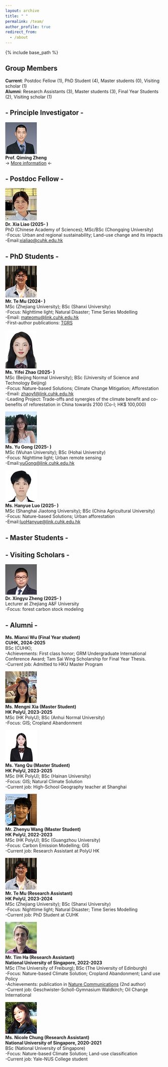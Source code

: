 ```yaml
---
layout: archive
title: " "
permalink: /team/
author_profile: true
redirect_from:
  - /about
---
```

 
{% include base_path %}

## Group Members
**Current**: Postdoc Fellow (1), PhD Student (4), Master students (0), Visiting scholar (1)   
**Alumni**: Research Assistants (3), Master students (3), Final Year Students (2), Visiting scholar (1)   

## - Principle Investigator - 
![](qiming3.png)  
**Prof. Qiming Zheng**  
-> [More information](https://qmzheng09work.github.io/cv/) <-

## - Postdoc Fellow -  
![](xialiao_2.png)  
**Dr. Xia Liao (2025- )**  
PhD (Chinese Academy of Sciences); MSc/BSc (Chongqing University)  
-Focus: Urban and regional sustainability; Land-use change and its impacts  
-Email:xialiao@cuhk.edu.hk  

## - PhD Students - 
![](MuTE.png)  
**Mr. Te Mu (2024- )**  
MSc (Zhejiang University); BSc (Shanxi University)  
-Focus: Nighttime light; Natural Disaster; Time Series Modelling    
-Email: mateomu@link.cuhk.edu.hk    
-First-author publications: [TGRS](https://ieeexplore.ieee.org/document/10781441)

![](yifei_2.png)  
**Ms. Yifei Zhao (2025- )**  
MSc (Beijing Normal University); BSc (University of Science and Technology Beijing)  
-Focus: Nature-based Solutions; Climate Change Mitigation; Afforestation    
-Email: zhaoyf@link.cuhk.edu.hk  
-Leading Project: Trade-offs and synergies of the climate benefit and co-benefits of reforestation in China towards 2100 (Co-I; HK$ 100,000)  

![](gongyu.png)   
**Ms. Yu Gong (2025- )**  
MSc (Wuhan University); BSc (Hohai University)  
-Focus: Nighttime light; Urban remote sensing  
-Email:yuGong@link.cuhk.edu.hk  

![](hanyue2.png)   
**Ms. Hanyue Luo (2025- )**  
MSc (Shanghai Jiaotong University); BSc (China Agricultural University)  
-Focus: Nature-based Solutions; Urban afforestation   
-Email:luoHanyue@link.cuhk.edu.hk  

## - Master Students - 

## - Visiting Scholars - 
![](xinyu.png)  
**Dr. Xingyu Zheng (2025- )**  
Lecturer at Zhejiang A&F University   
-Focus: forest carbon stock modeling

## - Alumni - 
**Ms. Mianxi Wu (Final Year student)**  
**CUHK, 2024-2025**   
BSc (CUHK);  
-Achievements:  First class honor; GRM Undergraduate International Conference Award; Tam Sai Wing Scholarship for Final Year Thesis.    
-Current job: Admitted to HKU Master Program    

![](mengni.png)  
**Ms. Mengni Xia (Master Student)**  
**HK PolyU, 2023-2025**  
MSc (HK PolyU); BSc (Anhui Normal University)  
-Focus: GIS; Cropland Abandonment  

![](quyang.png)  
**Ms. Yang Qu (Master Student)**  
**HK PolyU, 2023-2025**  
MSc (HK PolyU); BSc (Hainan University)  
-Focus: GIS; Natural Climate Solution  
-Current job: High-School Geography teacher at Shanghai  

![](zhenyu.png)  
**Mr. Zhenyu Wang (Master Student)**  
**HK PolyU, 2022-2023**  
MSc (HK PolyU); BSc (Guangzhou University)  
-Focus: Carbon Emission Modelling; GIS  
-Current job: Research Assistant at PolyU HK  

![](MuTE.png)  
**Mr. Te Mu (Research Assistant)**   
**HK PolyU, 2023-2024**  
MSc (Zhejiang University); BSc (Shanxi University)  
-Focus: Nighttime light; Natural Disaster; Time Series Modelling  
-Current job: PhD Student at CUHK

![](Tim.png)  
**Mr. Tim Ha (Research Assistant)**  
**National University of Singapore, 2022-2023**   
MSc (The University of Freiburg); BSc (The University of Edinburgh)  
-Focus: Nature-based Climate Solution; Cropland Abandonment; Land use Policy  
-Achievements: publication in [Nature Communications](https://www.nature.com/articles/s41467-023-41837-y) (2nd author)  
-Current job: Geschwister-Scholl-Gymnasium Waldkirch; Oil Change International  

![](nicole.png)  
**Ms. Nicole Chung (Research Assistant)**  
**National University of Singapore, 2020-2021**  
BSc (National University of Singapore)  
-Focus: Nature-based Climate Solution; Land-use classification  
-Current job: Yale-NUS College student  




